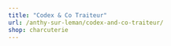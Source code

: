 ```yaml
---
title: "Codex & Co Traiteur"
url: /anthy-sur-leman/codex-and-co-traiteur/
shop: charcuterie
---
```

